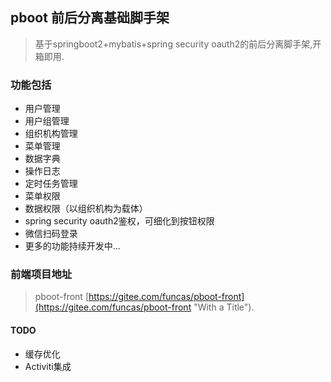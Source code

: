 ## pboot 前后分离基础脚手架

> 基于springboot2+mybatis+spring security oauth2的前后分离脚手架,开箱即用.

### 功能包括
* 用户管理
* 用户组管理
* 组织机构管理
* 菜单管理
* 数据字典
* 操作日志
* 定时任务管理
* 菜单权限
* 数据权限（以组织机构为载体）
* spring security oauth2鉴权，可细化到按钮权限
* 微信扫码登录
* 更多的功能持续开发中...

### 前端项目地址

> pboot-front [https://gitee.com/funcas/pboot-front](https://gitee.com/funcas/pboot-front "With a Title"). 

#### TODO
* 缓存优化
* Activiti集成
